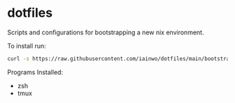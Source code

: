# dotfiles

Scripts and configurations for bootstrapping a new nix environment.


To install run:

```bash
curl -s https://raw.githubusercontent.com/iainwo/dotfiles/main/bootstrap.sh | bash
```

Programs Installed:
- zsh
- tmux


